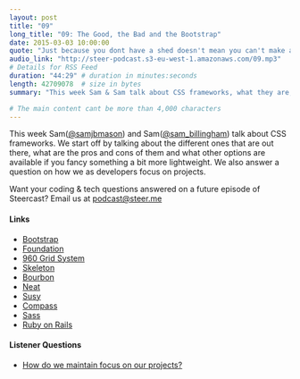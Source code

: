 ```yaml
---
layout: post
title: "09"
long_title: "09: The Good, the Bad and the Bootstrap"
date: 2015-03-03 10:00:00
quote: "Just because you dont have a shed doesn't mean you can't make a great show"
audio_link: "http://steer-podcast.s3-eu-west-1.amazonaws.com/09.mp3"
# Details for RSS Feed
duration: "44:29" # duration in minutes:seconds
length: 42709078  # size in bytes
summary: "This week Sam & Sam talk about CSS frameworks, what they are, what they are good for and why are certain people dead against using them." # Short description of the episode

# The main content cant be more than 4,000 characters
---
```


This week Sam([@samjbmason](https://twitter.com/samjbmason)) and Sam([@sam_billingham](https://twitter.com/sam_billingham)) talk about CSS frameworks. We start off by talking about the different ones that are out there, what are the pros and cons of them and what other options are available if you fancy something a bit more lightweight. We also answer a question on how we as developers focus on projects.

Want your coding & tech questions answered on a future episode of Steercast? Email us at [podcast@steer.me](mailto:podcast@steer.me)

#### Links
- [Bootstrap](http://getbootstrap.com/)
- [Foundation](http://foundation.zurb.com/)
- [960 Grid System](http://960.gs/)
- [Skeleton](http://getskeleton.com/)
- [Bourbon](http://bourbon.io/)
- [Neat](http://neat.bourbon.io/)
- [Susy](http://susy.oddbird.net/)
- [Compass](http://compass-style.org/)
- [Sass](http://sass-lang.com/)
- [Ruby on Rails](http://rubyonrails.org/)

#### Listener Questions
- [How do we maintain focus on our projects?](#t=32:26)
